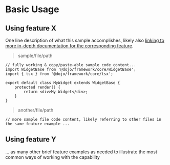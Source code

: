 # Basic Usage

## Using feature X

One line description of what this sample accomplishes, likely also [linking to more in-depth documentation for the corresponding feature](./supplemental.md#feature-xx).

> sample/file/path

```tsx
// fully working & copy/paste-able sample code content...
import WidgetBase from '@dojo/framework/core/WidgetBase';
import { tsx } from '@dojo/framework/core/tsx';

export default class MyWidget extends WidgetBase {
	protected render() {
		return <div>My Widget</div>;
	}
}
```

> another/file/path

```tsx
// more sample file code content, likely referring to other files in the same feature example ...
```

## Using feature Y

... as many other brief feature examples as needed to illustrate the most common ways of working with the capability
